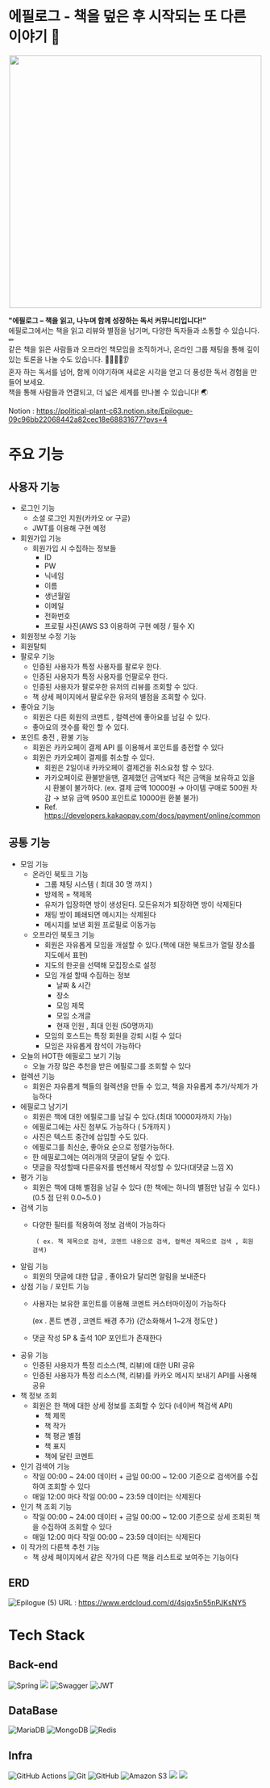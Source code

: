 # 에필로그 - 책을 덮은 후 시작되는 또 다른 이야기 📕


<div align="center">
    <img src="https://github.com/user-attachments/assets/06fdbc83-241f-46a8-88c0-977a46a9ec75" width="500">
</div>


**"에필로그 – 책을 읽고, 나누며 함께 성장하는 독서 커뮤니티입니다!"**   
에필로그에서는 책을 읽고 리뷰와 별점을 남기며, 다양한 독자들과 소통할 수 있습니다.   ✏   
같은 책을 읽은 사람들과 오프라인 책모임을 조직하거나, 온라인 그룹 채팅을 통해 깊이 있는 토론을 나눌 수도 있습니다. 🙍‍♂️🙍‍♀️👂   
혼자 하는 독서를 넘어, 함께 이야기하며 새로운 시각을 얻고 더 풍성한 독서 경험을 만들어 보세요.   
책을 통해 사람들과 연결되고, 더 넓은 세계를 만나볼 수 있습니다! 🌏   

Notion : https://political-plant-c63.notion.site/Epilogue-09c96bb22068442a82cec18e68831677?pvs=4


# 주요 기능
## 사용자 기능
- 로그인 기능
    - 소셜 로그인 지원(카카오 or 구글)
    - JWT를 이용해 구현 예정
- 회원가입 기능
    - 회원가입 시 수집하는 정보들
        - ID
        - PW
        - 닉네임
        - 이름
        - 생년월일
        - 이메일
        - 전화번호
        - 프로필 사진(AWS S3 이용하여 구현 예정 / 필수 X)
- 회원정보 수정 기능
- 회원탈퇴
- 팔로우 기능
    - 인증된 사용자가 특정 사용자를 팔로우 한다.
    - 인증된 사용자가 특정 사용자를 언팔로우 한다.
    - 인증된 사용자가 팔로우한 유저의 리뷰를 조회할 수 있다.
    - 책 상세 페이지에서 팔로우한 유저의 별점을 조회할 수 있다.
- 좋아요 기능
    - 회원은 다른 회원의 코멘트 , 컬렉션에 좋아요를 남길 수 있다.
    - 좋아요의 갯수를 확인 할 수 있다.
- 포인트 충전 , 환불 기능
    - 회원은 카카오페이 결제 API 를 이용해서 포인트를 충전할 수 있다
    - 회원은 카카오페이 결제를 취소할 수 있다.
        - 회원은 2일이내 카카오페이 결제건을 취소요청 할 수 있다.
        - 카카오페이로 환불받을땐, 결제했던 금액보다 적은 금액을 보유하고 있을 시 환불이 불가하다.
        (ex. 결제 금액 10000원 → 아이템 구매로 500원 차감 → 보유 금액 9500 포인트로 10000원 환불 불가)
        - Ref. https://developers.kakaopay.com/docs/payment/online/common
## 공통 기능
- 모임 기능
    - 온라인 북토크 기능
        - 그룹 채팅 시스템 ( 최대 30 명 까지 )
        - 방제목 = 책제목
        - 유저가 입장하면 방이 생성된다. 모든유저가 퇴장하면 방이 삭제된다
        - 채팅 방이 폐쇄되면 메시지는 삭제된다
        - 메시지를 보낸 회원 프로필로 이동가능
    - 오프라인 북토크 기능
        - 회원은 자유롭게 모임을 개설할 수 있다.(책에 대한 북토크가 열릴 장소를 지도에서 표현)
        - 지도의 한곳을 선택해 모집장소로 설정
        - 모임 개설 할때 수집하는 정보
            - 날짜 & 시간
            - 장소
            - 모임 제목
            - 모임 소개글
            - 현재 인원 , 최대 인원 (50명까지)
        - 모임의 호스트는 특정 회원을 강퇴 시킬 수 있다
        - 모임은 자유롭게 참석이 가능하다
- 오늘의 HOT한 에필로그 보기 기능
    - 오늘 가장 많은 추천을 받은 에필로그를 조회할 수 있다
- 컬렉션 기능
    - 회원은 자유롭게 책들의 컬렉션을 만들 수 있고, 책을 자유롭게 추가/삭제가 가능하다
- 에필로그 남기기
    - 회원은 책에 대한 에필로그를 남길 수 있다.(최대 10000자까지 가능)
    - 에필로그에는 사진 첨부도 가능하다 ( 5개까지 )
    - 사진은 텍스트 중간에 삽입할 수도 있다.
    - 에필로그를 최신순, 좋아요 순으로 정렬가능하다.
    - 한 에필로그에는 여러개의 댓글이 달릴 수 있다.
    - 댓글을 작성할때 다른유저를 멘션해서 작성할 수 있다(대댓글 느낌 X)
- 평가 기능
    - 회원은 책에 대해 별점을 남길 수 있다 (한 책에는 하나의 별점만 남길 수 있다.)(0.5 점 단위 0.0~5.0 )
- 검색 기능
    - 다양한 필터를 적용하여 정보 검색이 가능하다
    
           ( ex. 책 제목으로 검색, 코멘트 내용으로 검색, 컬렉션 제목으로 검색 , 회원 검색)
    
- 알림 기능
    - 회원의 댓글에 대한 답글 , 좋아요가 달리면 알림을 보내준다
- 상점 기능 / 포인트 기능
    - 사용자는 보유한 포인트를 이용해 코멘트 커스터마이징이 가능하다
        
        (ex . 폰트 변경 , 코멘트 배경 추가) (간소화해서 1~2개 정도만 )
        
    - 댓글 작성 5P  & 출석 10P 포인트가 존재한다
- 공유 기능
    - 인증된 사용자가 특정 리소스(책, 리뷰)에 대한 URI 공유
    - 인증된 사용자가 특정 리소스(책, 리뷰)를 카카오 메시지 보내기 API를 사용해 공유
- 책 정보 조회
    - 회원은 한 책에 대한 상세 정보를 조회할 수 있다 (네이버 책검색 API)
        - 책 제목
        - 책 작가
        - 책 평균 별점
        - 책 표지
        - 책에 달린 코멘트
- 인기 검색어 기능
    - 작일 00:00 ~ 24:00 데이터 + 금일 00:00 ~ 12:00 기준으로 검색어를 수집하여 조회할 수 있다
    - 매일 12:00 마다 작일 00:00 ~ 23:59 데이터는 삭제된다
- 인기 책 조회 기능
    - 작일 00:00 ~ 24:00 데이터 + 금일 00:00 ~ 12:00 기준으로 상세 조회된 책을 수집하여 조회할 수 있다
    - 매일 12:00 마다 작일 00:00 ~ 23:59 데이터는 삭제된다
- 이 작가의 다른책 추천 기능
    - 책 상세 페이지에서 같은 작가의 다른 책을 리스트로 보여주는 기능이다

## ERD 
![Epilogue (5)](https://github.com/user-attachments/assets/70833d0f-c82f-40a4-8986-1d1ec8a109a0)
URL : https://www.erdcloud.com/d/4sjqx5n55nPJKsNY5

# Tech Stack
## Back-end
![Spring](https://img.shields.io/badge/spring-%236DB33F.svg?style=for-the-badge&logo=spring&logoColor=white)
<img src="https://img.shields.io/badge/Spring Security-6DB33F?style=for-the-badge&logo=Spring Security&logoColor=white">
![Swagger](https://img.shields.io/badge/-Swagger-%23Clojure?style=for-the-badge&logo=swagger&logoColor=white)
 ![JWT](https://img.shields.io/badge/JWT-black?style=for-the-badge&logo=JSON%20web%20tokens)

## DataBase
![MariaDB](https://img.shields.io/badge/MariaDB-003545?style=for-the-badge&logo=mariadb&logoColor=white)
	![MongoDB](https://img.shields.io/badge/MongoDB-%234ea94b.svg?style=for-the-badge&logo=mongodb&logoColor=white)
 ![Redis](https://img.shields.io/badge/redis-%23DD0031.svg?style=for-the-badge&logo=redis&logoColor=white)

## Infra
 ![GitHub Actions](https://img.shields.io/badge/github%20actions-%232671E5.svg?style=for-the-badge&logo=githubactions&logoColor=white)
 	![Git](https://img.shields.io/badge/git-%23F05033.svg?style=for-the-badge&logo=git&logoColor=white)
  ![GitHub](https://img.shields.io/badge/github-%23121011.svg?style=for-the-badge&logo=github&logoColor=white)
  ![Amazon S3](https://img.shields.io/badge/Amazon%20S3-FF9900?style=for-the-badge&logo=amazons3&logoColor=white)
  <img src="https://img.shields.io/badge/Amazon%20EC2-FF9900?style=for-the-badge&logo=Amazon%20EC2&logoColor=white">
  <img src="https://img.shields.io/badge/docker-%230db7ed.svg?style=for-the-badge&logo=docker&logoColor=white">
